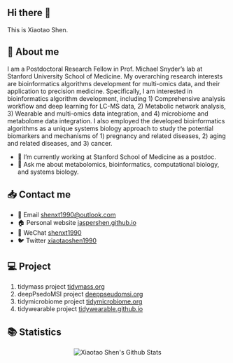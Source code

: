 ## Hi there 👋

This is Xiaotao Shen.

## 👤 About me

I am a Postdoctoral Research Fellow in Prof. Michael Snyder’s lab at Stanford University School of Medicine. My overarching research interests are bioinformatics algorithms development for multi-omics data, and their application to precision medicine. Specifically, I am interested in bioinformatics algorithm development, including 1) Comprehensive analysis workflow and deep learning for LC-MS data, 2) Metabolic network analysis, 3) Wearable and multi-omics data integration, and 4) microbiome and metabolome data integration. I also employed the developed bioinformatics algorithms as a unique systems biology approach to study the potential biomarkers and mechanisms of 1) pregnancy and related diseases, 2) aging and related diseases, and 3) cancer. 

- 🔭 I’m currently working at Stanford School of Medicine as a postdoc.
- 💬 Ask me about metabolomics, bioinformatics, computational biology, and systems biology.

## 📥 Contact me

- 📩 Email [shenxt1990@outlook.com](shenxt1990@outlook.com)
- 🏠 Personal website [jaspershen.github.io](https://jaspershen.github.io/)
- 💬 WeChat [shenxt1990](https://jaspershen.github.io/image/wechat_QR.jpg)
- 🐦 Twitter [xiaotaoshen1990](https://twitter.com/xiaotaoshen1990)

## 💻 Project

1. tidymass project [tidymass.org](https://www.tidymass.org/)
2. deepPsedoMSI project [deeppseudomsi.org](https://www.deeppseudomsi.org/)
3. tidymicrobiome project [tidymicrobiome.org](http://www.tidymicrobiome.org/)
4. tidywearable project [tidywearable.github.io](https://tidywearable.github.io/)

## 📚 Statistics

<div align="center">

<img align="center" src="https://github-readme-stats.vercel.app/api?username=jaspershen&include_all_commits=true&count_private=true&show_icons=true&line_height=20&title_color=7A7ADB&icon_color=2234AE&text_color=D3D3D3&bg_color=0,000000,130F40" alt="Xiaotao Shen's Github Stats">

</div>

